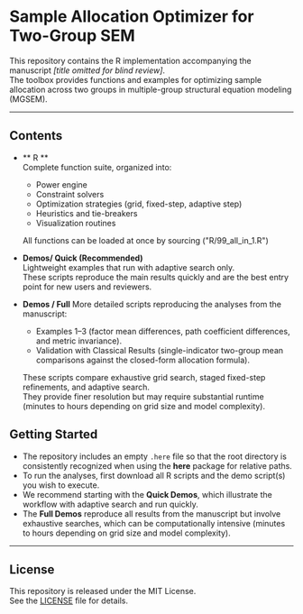 # Sample Allocation Optimizer for Two-Group SEM

This repository contains the R implementation accompanying the manuscript *[title omitted for blind review]*.  
The toolbox provides functions and examples for optimizing sample allocation across two groups in multiple-group structural equation modeling (MGSEM).

---

## Contents

- ** R **  
  Complete function suite, organized into:
  - Power engine  
  - Constraint solvers  
  - Optimization strategies (grid, fixed-step, adaptive step)  
  - Heuristics and tie-breakers  
  - Visualization routines

  All functions can be loaded at once by sourcing ("R/99_all_in_1.R")

- **Demos/ Quick (Recommended)**  
  Lightweight examples that run with adaptive search only.  
  These scripts reproduce the main results quickly and are the best entry point for new users and reviewers.

- **Demos / Full**
   More detailed scripts reproducing the analyses from the manuscript:  
   - Examples 1–3 (factor mean differences, path coefficient differences, and metric invariance).  
   - Validation with Classical Results (single-indicator two-group mean comparisons against the closed-form allocation formula).
     
   These scripts compare exhaustive grid search, staged fixed-step refinements, and adaptive search.  
  They provide finer resolution but may require substantial runtime (minutes to hours depending on grid size and model complexity).

## Getting Started
- The repository includes an empty `.here` file so that the root directory is consistently recognized when using the **here** package for relative paths.  
- To run the analyses, first download all R scripts and the demo script(s) you wish to execute.  
- We recommend starting with the **Quick Demos**, which illustrate the workflow with adaptive search and run quickly.  
- The **Full Demos** reproduce all results from the manuscript but involve exhaustive searches, which can be computationally intensive (minutes to hours depending on grid size and model complexity).


---

## License

This repository is released under the MIT License.  
See the [LICENSE](LICENSE) file for details.


